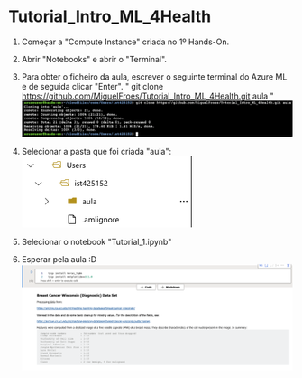 # Tutorial_Intro_ML_4Health

1) Começar a "Compute Instance" criada no 1º Hands-On.


2) Abrir "Notebooks" e abrir o "Terminal". 


3) Para obter o ficheiro da aula, escrever o seguinte terminal do Azure ML e de seguida clicar "Enter".
    " git clone https://github.com/MiguelFroes/Tutorial_Intro_ML_4Health.git aula "
    ![Alt text](/Figures/github1.1.png?raw=true "Optional Title")


4) Selecionar a pasta que foi criada "aula":
    ![Alt text](/Figures/github1.2.png?raw=true "Optional Title")


5) Selecionar o notebook "Tutorial_1.ipynb"


6) Esperar pela aula :D
    ![Alt text](/Figures/github1.3.png?raw=true "Optional Title")
